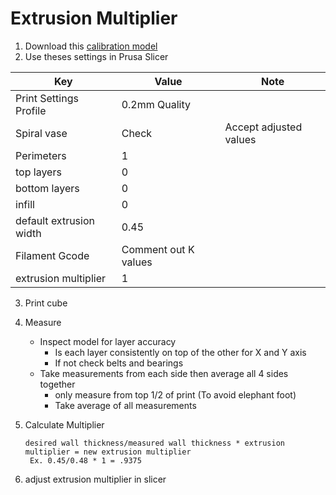 # Extrusion Multiplier
1. Download this [calibration model](https://www.thingiverse.com/thing:3405991)
2. Use theses settings in Prusa Slicer

|Key|Value|Note|
|--|--|--|
|Print Settings Profile|0.2mm Quality|
|Spiral vase|Check|Accept adjusted values|
|Perimeters|1|
|top layers|0|
|bottom layers|0|
|infill|0|
|default extrusion width|0.45|
|Filament Gcode|Comment out K values|
|extrusion multiplier|1|

3. Print cube
4. Measure
    * Inspect model for layer accuracy 
	    * Is each layer consistently on top of the other for X and Y axis
	    * If not check belts and bearings
    * Take measurements from each side then average all 4 sides together
	    * only measure from top 1/2 of print (To avoid elephant foot)
	    * Take average of all measurements

5. Calculate Multiplier

       desired wall thickness/measured wall thickness * extrusion multiplier = new extrusion multiplier
        Ex. 0.45/0.48 * 1 = .9375

6. adjust extrusion multiplier in slicer
<!--stackedit_data:
eyJoaXN0b3J5IjpbLTE2OTcyMzQxNCwtNzc1MTIwNDE4LC01Nj
kxNjE3NiwtMTcwMDI2Mzc3MywtMTUwMDE4MzA3NiwtMTUxOTAx
MDA0NiwtODgyMjIyMTAyLC0xMTkwNjgyNDc3LDE1MzI2MjA5Nz
UsLTE0ODA5NjQ4MiwtMjY5MTA2NTY4LC0xNjI1MzI5OTMxLDE5
NDU5OTA1NTRdfQ==
-->